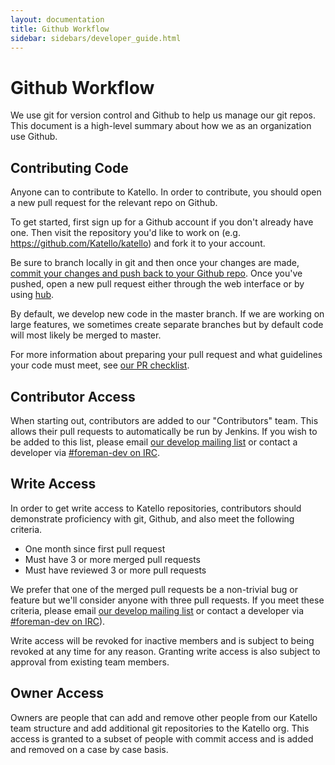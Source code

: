 ```yaml
---
layout: documentation
title: Github Workflow
sidebar: sidebars/developer_guide.html
---
```


# Github Workflow

We use git for version control and Github to help us manage our git repos. This document is a high-level summary about how we as an organization use Github.

## Contributing Code

Anyone can to contribute to Katello. In order to contribute, you should open a new pull request for the relevant repo on Github.

To get started, first sign up for a Github account if you don't already have one. Then visit the repository you'd like to work on (e.g. https://github.com/Katello/katello) and fork it to your account.

Be sure to branch locally in git and then once your changes are made, [commit your changes and push back to your Github repo](#TODO). Once you've pushed, open a new pull request either through the web interface or by using [hub](https://github.com/github/hub).

By default, we develop new code in the master branch. If we are working on large features, we sometimes create separate branches but by default code will most likely be merged to master.

For more information about preparing your pull request and what guidelines your code must meet, see [our PR checklist](#TODO).

## Contributor Access

When starting out, contributors are added to our "Contributors" team. This allows their pull requests to automatically be run by Jenkins. If you wish to be added to this list, please email [our develop mailing list](https://groups.google.com/forum/#!forum/foreman-dev) or contact a developer via [#foreman-dev on IRC](http://theforeman.org/support.html#IRC).

## Write Access

In order to get write access to Katello repositories, contributors should demonstrate proficiency with git, Github, and also meet the following criteria.

* One month since first pull request
* Must have 3 or more merged pull requests
* Must have reviewed 3 or more pull requests

We prefer that one of the merged pull requests be a non-trivial bug or feature but we'll consider anyone with three pull requests. If you meet these criteria, please email [our develop mailing list](https://groups.google.com/forum/#!forum/foreman-dev) or contact a developer via [#foreman-dev on IRC](http://theforeman.org/support.html#IRC)).

Write access will be revoked for inactive members and is subject to being revoked at any time for any reason. Granting write access is also subject to approval from existing team members.

## Owner Access

Owners are people that can add and remove other people from our Katello team structure and add additional git repositories to the Katello org. This access is granted to a subset of people with commit access and is added and removed on a case by case basis.
